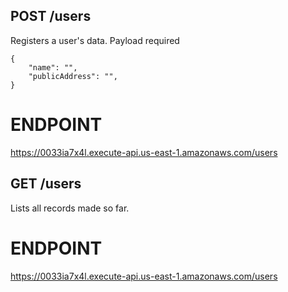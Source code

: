 ## POST /users
Registers a user's data.
Payload required
```
{
    "name": "",
    "publicAddress": "",
}
```
# ENDPOINT
https://0033ia7x4l.execute-api.us-east-1.amazonaws.com/users

## GET /users
Lists all records made so far.

# ENDPOINT
https://0033ia7x4l.execute-api.us-east-1.amazonaws.com/users